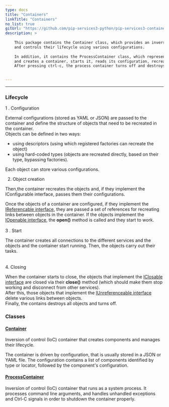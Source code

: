 ```yaml
---
type: docs
title: "Containers"
linkTitle: "Containers"
no_list: true
gitUrl: "https://github.com/pip-services3-python/pip-services3-container-python"
description: >
    
    This package contains the Container class, which provides an inversion of control container that creates objects 
    and controls their lifecycle using various configurations.     
    
    In addition, it contains the ProcessContainer class, which represents a system process. It receives its configuration file via the command line, 
    and creates a container, starts it, reads its configuration, recreates objects, and runs them.  
    After pressing ctrl-c, the process container turns off and destroys the objects.  
  

---
```

---

<div class="module-body"> 

### Lifecycle 

1 . Configuration    
    
External configurations (stored as YAML or JSON) are passed to the container and define the structure of objects that need to be recreated in the container.     
Objects can be defined in two ways: 
  - using descriptors (using which registered factories can recreate the object) 
  - using hard-coded types (objects are recreated directly, based on their type, bypassing 
    factories). 

Each object can store various configurations.  

2. Object creation    
    
Then,the container recreates the objects and, if they implement the IConfigurable interface, passes them their configurations. 

Once the objects of a container are configured, if they implement the [IReferencable interface](../../commons/refer/ireferencable), they are passed a set of references for recreating links between objects in the container. If the objects implement the [IOpenable interface](../../commons/run/iopenable), the **open()** method is called and they   start to work.    
<BR/>
3 . Start    
    
The container creates all connections to the different services and the objects and the container start running.
Then, the objects carry out their tasks.   
<BR/>   
4. Closing   
    
When the container starts to close, the objects that implement the [IClosable interface](../../commons/run/iclosable) are closed via their **close()** method (which should make them stop working and disconnect from other services).     
After this, those objects that implement the [IUnreferenceable interface](../../commons/refer/iunreferenceable) delete various links between objects.    
Finally, the contains destroys all objects and turns off. 
    
    
### Classes

#### [Container](container)
Inversion of control (IoC) container that creates components and manages their lifecycle.

The container is driven by configuration, that is usually stored in a JSON or YAML file.
The configuration contains a list of components identified by type or locator, followed
by the component's configuration.

#### [ProcessContainer](process_container)
Inversion of control (IoC) container that runs as a system process.
It processes command line arguments, and handles unhandled exceptions and Ctrl-C signals
in order to shutdown the container properly.

</div>
